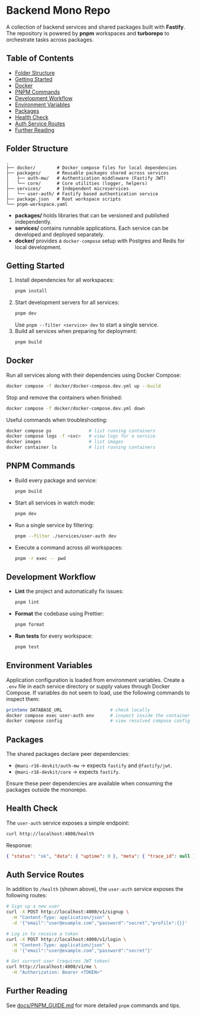 # Backend Mono Repo

A collection of backend services and shared packages built with **Fastify**. The repository is powered by **pnpm** workspaces and **turborepo** to orchestrate tasks across packages.

## Table of Contents

- [Folder Structure](#folder-structure)
- [Getting Started](#getting-started)
- [Docker](#docker)
- [PNPM Commands](#pnpm-commands)
- [Development Workflow](#development-workflow)
- [Environment Variables](#environment-variables)
- [Packages](#packages)
- [Health Check](#health-check)
- [Auth Service Routes](#auth-service-routes)
- [Further Reading](#further-reading)

## Folder Structure

```text
.
├── docker/        # Docker compose files for local dependencies
├── packages/      # Reusable packages shared across services
│   ├── auth-mw/   # Authentication middleware (Fastify JWT)
│   └── core/      # Core utilities (logger, helpers)
├── services/      # Independent microservices
│   └── user-auth/ # Fastify based authentication service
├── package.json   # Root workspace scripts
└── pnpm-workspace.yaml
```

- **packages/** holds libraries that can be versioned and published independently.
- **services/** contains runnable applications. Each service can be developed and deployed separately.
- **docker/** provides a `docker-compose` setup with Postgres and Redis for local development.

## Getting Started

1. Install dependencies for all workspaces:
   ```bash
   pnpm install
   ```
2. Start development servers for all services:
   ```bash
   pnpm dev
   ```
   Use `pnpm --filter <service> dev` to start a single service.
3. Build all services when preparing for deployment:
   ```bash
   pnpm build
   ```

## Docker

Run all services along with their dependencies using Docker Compose:

```bash
docker compose -f docker/docker-compose.dev.yml up --build
```

Stop and remove the containers when finished:

```bash
docker compose -f docker/docker-compose.dev.yml down
```

Useful commands when troubleshooting:

```bash
docker compose ps              # list running containers
docker compose logs -f <svc>   # view logs for a service
docker images                  # list images
docker container ls            # list running containers
```

## PNPM Commands

- Build every package and service:
  ```bash
  pnpm build
  ```
- Start all services in watch mode:
  ```bash
  pnpm dev
  ```
- Run a single service by filtering:
  ```bash
  pnpm --filter ./services/user-auth dev
  ```
- Execute a command across all workspaces:
  ```bash
  pnpm -r exec -- pwd
  ```

## Development Workflow

- **Lint** the project and automatically fix issues:
  ```bash
  pnpm lint
  ```
- **Format** the codebase using Prettier:
  ```bash
  pnpm format
  ```
- **Run tests** for every workspace:
  ```bash
  pnpm test
  ```

## Environment Variables

Application configuration is loaded from environment variables. Create a `.env` file in each service directory or supply values through Docker Compose. If variables do not seem to load, use the following commands to inspect them:

```bash
printenv DATABASE_URL                  # check locally
docker compose exec user-auth env      # inspect inside the container
docker compose config                  # view resolved compose config
```

## Packages

The shared packages declare peer dependencies:

- `@mani-r16-devkit/auth-mw` → expects `fastify` and `@fastify/jwt`.
- `@mani-r16-devkit/core` → expects `fastify`.

Ensure these peer dependencies are available when consuming the packages outside the monorepo.

## Health Check

The `user-auth` service exposes a simple endpoint:

```bash
curl http://localhost:4000/health
```

Response:

```json
{ "status": "ok", "data": { "uptime": 0 }, "meta": { "trace_id": null } }
```

## Auth Service Routes

In addition to `/health` (shown above), the `user-auth` service exposes the following routes:

```bash
# Sign up a new user
curl -X POST http://localhost:4000/v1/signup \
  -H "Content-Type: application/json" \
  -d '{"email":"user@example.com","password":"secret","profile":{}}'

# Log in to receive a token
curl -X POST http://localhost:4000/v1/login \
  -H "Content-Type: application/json" \
  -d '{"email":"user@example.com","password":"secret"}'

# Get current user (requires JWT token)
curl http://localhost:4000/v1/me \
  -H "Authorization: Bearer <TOKEN>"
```

## Further Reading

See [docs/PNPM_GUIDE.md](docs/PNPM_GUIDE.md) for more detailed `pnpm` commands and tips.
